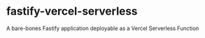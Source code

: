 # fastify-vercel-serverless
A bare-bones Fastify application deployable as a Vercel Serverless Function
